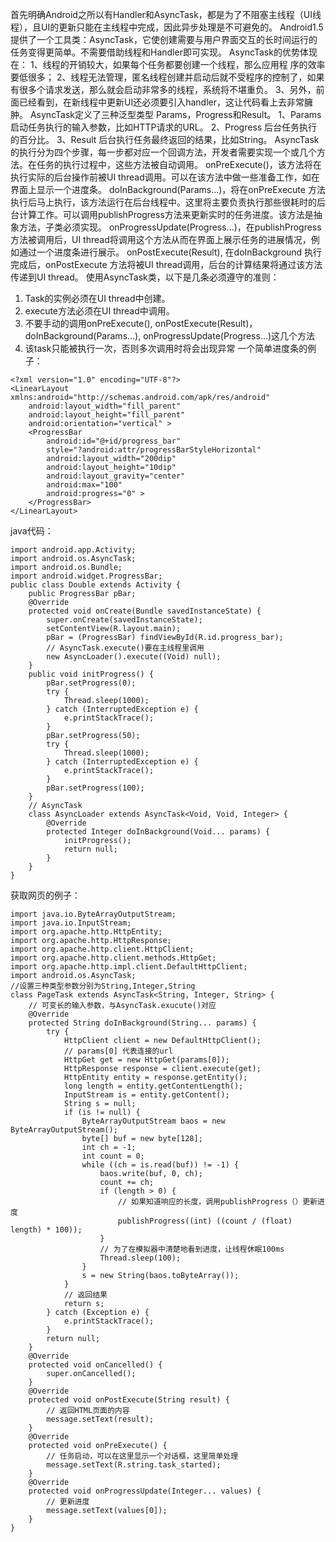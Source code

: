 首先明确Android之所以有Handler和AsyncTask，都是为了不阻塞主线程（UI线程），且UI的更新只能在主线程中完成，因此异步处理是不可避免的。
Android1.5提供了一个工具类：AsyncTask，它使创建需要与用户界面交互的长时间运行的任务变得更简单。不需要借助线程和Handler即可实现。
AsyncTask的优势体现在：
1、线程的开销较大，如果每个任务都要创建一个线程，那么应用程 序的效率要低很多； 
2、线程无法管理，匿名线程创建并启动后就不受程序的控制了，如果有很多个请求发送，那么就会启动非常多的线程，系统将不堪重负。 
3、另外，前面已经看到，在新线程中更新UI还必须要引入handler，这让代码看上去非常臃肿。
AsyncTask定义了三种泛型类型 Params，Progress和Result。
1、Params 启动任务执行的输入参数，比如HTTP请求的URL。 
2、Progress 后台任务执行的百分比。 
3、Result 后台执行任务最终返回的结果，比如String。
AsyncTask的执行分为四个步骤，每一步都对应一个回调方法，开发者需要实现一个或几个方法。在任务的执行过程中，这些方法被自动调用。
onPreExecute()，该方法将在执行实际的后台操作前被UI thread调用。可以在该方法中做一些准备工作，如在界面上显示一个进度条。 
doInBackground(Params...)，将在onPreExecute 方法执行后马上执行，该方法运行在后台线程中。这里将主要负责执行那些很耗时的后台计算工作。可以调用publishProgress方法来更新实时的任务进度。该方法是抽象方法，子类必须实现。 
onProgressUpdate(Progress...)，在publishProgress方法被调用后，UI thread将调用这个方法从而在界面上展示任务的进展情况，例如通过一个进度条进行展示。 
onPostExecute(Result), 在doInBackground 执行完成后，onPostExecute 方法将被UI thread调用，后台的计算结果将通过该方法传递到UI thread。
使用AsyncTask类，以下是几条必须遵守的准则： 
1) Task的实例必须在UI thread中创建。
2) execute方法必须在UI thread中调用。
3) 不要手动的调用onPreExecute(), onPostExecute(Result)，doInBackground(Params...), onProgressUpdate(Progress...)这几个方法 
4) 该task只能被执行一次，否则多次调用时将会出现异常
一个简单进度条的例子：
```  
<?xml version="1.0" encoding="UTF-8"?>
<LinearLayout xmlns:android="http://schemas.android.com/apk/res/android"
	android:layout_width="fill_parent"
	android:layout_height="fill_parent"
	android:orientation="vertical" >
	<ProgressBar
		android:id="@+id/progress_bar"
		style="?android:attr/progressBarStyleHorizontal"
		android:layout_width="200dip"
		android:layout_height="10dip"
		android:layout_gravity="center"
		android:max="100"
		android:progress="0" >
	</ProgressBar>
</LinearLayout>
```
java代码：
```  
import android.app.Activity;
import android.os.AsyncTask;
import android.os.Bundle;
import android.widget.ProgressBar;
public class Double extends Activity {
	public ProgressBar pBar;
	@Override
	protected void onCreate(Bundle savedInstanceState) {
		super.onCreate(savedInstanceState);
		setContentView(R.layout.main);
		pBar = (ProgressBar) findViewById(R.id.progress_bar);
		// AsyncTask.execute()要在主线程里调用
		new AsyncLoader().execute((Void) null);
	}
	public void initProgress() {
		pBar.setProgress(0);
		try {
			Thread.sleep(1000);
		} catch (InterruptedException e) {
			e.printStackTrace();
		}
		pBar.setProgress(50);
		try {
			Thread.sleep(1000);
		} catch (InterruptedException e) {
			e.printStackTrace();
		}
		pBar.setProgress(100);
	}
	// AsyncTask
	class AsyncLoader extends AsyncTask<Void, Void, Integer> {
		@Override
		protected Integer doInBackground(Void... params) {
			initProgress();
			return null;
		}
	}
}
```
获取网页的例子：
```  
import java.io.ByteArrayOutputStream;
import java.io.InputStream;
import org.apache.http.HttpEntity;
import org.apache.http.HttpResponse;
import org.apache.http.client.HttpClient;
import org.apache.http.client.methods.HttpGet;
import org.apache.http.impl.client.DefaultHttpClient;
import android.os.AsyncTask;
//设置三种类型参数分别为String,Integer,String 
class PageTask extends AsyncTask<String, Integer, String> {
	// 可变长的输入参数，与AsyncTask.exucute()对应
	@Override
	protected String doInBackground(String... params) {
		try {
			HttpClient client = new DefaultHttpClient();
			// params[0] 代表连接的url
			HttpGet get = new HttpGet(params[0]);
			HttpResponse response = client.execute(get);
			HttpEntity entity = response.getEntity();
			long length = entity.getContentLength();
			InputStream is = entity.getContent();
			String s = null;
			if (is != null) {
				ByteArrayOutputStream baos = new ByteArrayOutputStream();
				byte[] buf = new byte[128];
				int ch = -1;
				int count = 0;
				while ((ch = is.read(buf)) != -1) {
					baos.write(buf, 0, ch);
					count += ch;
					if (length > 0) {
						// 如果知道响应的长度，调用publishProgress（）更新进度
						publishProgress((int) ((count / (float) length) * 100));
					}
					// 为了在模拟器中清楚地看到进度，让线程休眠100ms
					Thread.sleep(100);
				}
				s = new String(baos.toByteArray());
			}
			// 返回结果
			return s;
		} catch (Exception e) {
			e.printStackTrace();
		}
		return null;
	}
	@Override
	protected void onCancelled() {
		super.onCancelled();
	}
	@Override
	protected void onPostExecute(String result) {
		// 返回HTML页面的内容
		message.setText(result);
	}
	@Override
	protected void onPreExecute() {
		// 任务启动，可以在这里显示一个对话框，这里简单处理
		message.setText(R.string.task_started);
	}
	@Override
	protected void onProgressUpdate(Integer... values) {
		// 更新进度
		message.setText(values[0]);
	}
}
```
